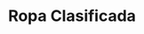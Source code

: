 ---
title: "Ropa Clasificada"
url: /quetzaltenango/ropa-clasificada-3a-avenida-zona-1/
shop: Kleidung
---
